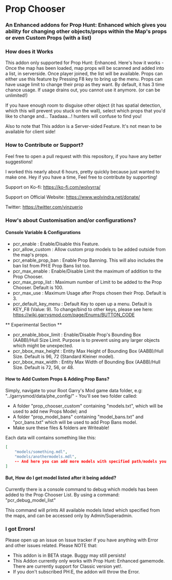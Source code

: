 # Prop Chooser

### An Enhanced addons for Prop Hunt: Enhanced which gives you ability for changing other objects/props within the Map's props or even Custom Props (with a list)

### How does it Works

This addon only supported for Prop Hunt: Enhanced. Here's how it works - Once the map has been loaded, map props will be scanned and added into a list, in serverside. Once player joined, the list will be available. Props can either use this feature by Pressing F8 key to bring up the menu. Props can have usage limit to change their prop as they want. By default, it has 3 time chance usage. If usage drains out, you cannot use it anymore. (or can be unlimited!)

If you have enough room to disguise other object (it has spatial detection, which this will prevent you stuck on the wall), select which props that you'd like to change and... Taadaaa...! hunters will confuse to find you!

Also to note that This addon is a Server-sided Feature. It's not mean to be available for client side!

### How to Contribute or Support?

Feel free to open a pull request with this repository, if you have any better suggestions!

I worked this nearly about 6 hours, pretty quickly because just wanted to make one. Hey if you have a time, Feel free to contribute by supporting!

Support on Ko-fi: https://ko-fi.com/wolvyrra/

Support on Official Website: https://www.wolvindra.net/donate/

Twitter: https://twitter.com/vinzuerio

### How's about Customisation and/or configurations?

#### Console Variable & Configurations
- pcr_enable : Enable/Disable this Feature.
- pcr_allow_custom : Allow custom prop models to be added outside from the map's props.
- pcr_enable_prop_ban : Enable Prop Banning. This will also includes the ban list from PH:E Prop Bans list too.
- pcr_max_enable : Enable/Disable Limit the maximum of addition to the Prop Chooser.
- pcr_max_prop_list : Maximum number of Limit to be added to the Prop Chooser. Default is 100.
- pcr_max_use : Maximum Usage after Props chosen their Prop. Default is 3.
- pcr_default_key_menu : Default Key to open up a menu. Default is KEY_F8 (Value: 9). To change/bind to other keys, please see here: https://wiki.garrysmod.com/page/Enums/BUTTON_CODE

** Experimental Section **
- pcr_enable_bbox_limit : Enable/Disable Prop's Bounding Box (AABB)/Hull Size Limit. Purpose is to prevent using any larger objects which might be unexpected.
- pcr_bbox_max_height : Entity Max Height of Bounding Box (AABB)/Hull Size. Default is 96, 72 (Standard Kleiner model).
- pcr_bbox_max_width : Entity Max Width of Bounding Box (AABB)/Hull Size. Default is 72, 56, or 48.

#### How to Add Custom Props & Adding Prop Bans?

Simply, navigate to your Root Garry's Mod game data folder, e.g: "../garrysmod/data/phe_config/" - You'll see two folder called:
- A folder "prop_chooser_custom" containing "models.txt", which will be used to add new Props Model; and
- A folder "prop_model_bans" containing "model_bans.txt" and "pcr_bans.txt" which will be used to add Prop Bans model.
- Make sure these files & folders are Writeable!

Each data will contains something like this:

```json
[
	"models/something.mdl",
	"models/anothermodels.mdl",
	-- And here you can add more models with specified path/models you want.
]
```

#### But, How do I get model listed after it being added?
Currently there is a console command to debug which models has been added to the Prop Chooser List. By using a command: "pcr_debug_model_list"

This command will prints All available models listed which specified from the maps, and can be accessed only by Admin/Superadmin.

### I got Errors!

Please open up an issue on Issue tracker if you have anything with Error and other issues related. Please NOTE that:
- This addon is in BETA stage. Buggy may still persists!
- This Addon currently only works with Prop Hunt: Enhanced gamemode. There are currently support for Classic version yet!.
- If you don't subscribed PH:E, the addon will throw the Error.